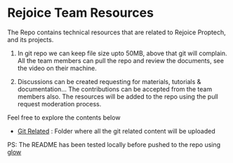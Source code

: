 # Rejoice Team Resources

The Repo contains technical resources that are
related to Rejoice Proptech, and its projects.

1. In git repo we can keep file size upto 50MB,
   above that git will complain. All the team
   members can pull the repo and review the
   documents, see the video on their machine.

2) Discussions can be created requesting for
   materials, tutorials & documentation... The
   contributions can be accepted from the team
   members also. The resources will be added to
   the repo using the pull request moderation
   process.

Feel free to explore the contents below

- [Git Related](/git_related) : Folder where all
  the git related content will be uploaded

PS: The README has been tested locally before
pushed to the repo using
[glow](https://github.com/charmbracelet/glow)
